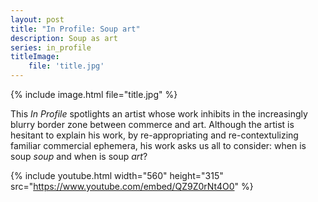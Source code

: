 ```yaml
---
layout: post
title: "In Profile: Soup art"
description: Soup as art
series: in_profile
titleImage:
    file: 'title.jpg'
---
```


{% include image.html file="title.jpg" %}

This *In Profile* spotlights an artist whose work inhibits in the increasingly blurry border zone between commerce and art. Although the artist is hesitant to explain his work, by re-appropriating and re-contextulizing familiar commercial ephemera, his work asks us all to consider: when is soup *soup* and when is soup *art*?

{% include youtube.html width="560" height="315" src="https://www.youtube.com/embed/QZ9Z0rNt4O0" %}
